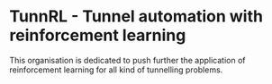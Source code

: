 # TunnRL - Tunnel automation with reinforcement learning

This organisation is dedicated to push further the application of reinforcement learning for all kind of tunnelling problems.
